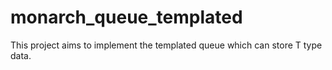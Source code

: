 # monarch_queue_templated
This project aims to implement the templated queue which can store T type data.
